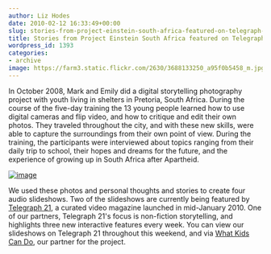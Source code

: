 ```yaml
---
author: Liz Hodes
date: 2010-02-12 16:33:49+00:00
slug: stories-from-project-einstein-south-africa-featured-on-telegraph-21
title: Stories from Project Einstein South Africa featured on Telegraph 21
wordpress_id: 1393
categories:
- archive
image: https://farm3.static.flickr.com/2630/3688133250_a95f0b5458_m.jpg
---
```


In October 2008, Mark and Emily did a digital storytelling photography project with youth living in shelters in Pretoria, South Africa. During the course of the five-day training the 13 young people learned how to use digital cameras and flip video, and how to critique and edit their own photos. They traveled throughout the city, and with these new skills, were able to capture the surroundings from their own point of view. During the training, the participants were interviewed about topics ranging from their daily trip to school, their hopes and dreams for the future, and the experience of growing up in South Africa after Apartheid.

[![image](https://farm3.static.flickr.com/2630/3688133250_a95f0b5458_m.jpg)](http://www.flickr.com/photos/digitaldemocracy/sets/72157620953205060/)

We used these photos and personal thoughts and stories to create four audio slideshows. Two of the slideshows are currently being featured by [Telegraph 21](http://www.telegraph21.com/video/after-apartheid-hopes-dreams), a curated video magazine launched in mid-January 2010. One of our partners, Telegraph 21's focus is non-fiction storytelling, and highlights three new interactive features every week. You can view our slideshows on Telegraph 21 throughout this weekend, and via [What Kids Can Do](http://www.whatkidscando.org/featurestories/2009/08_south_africa/index.html), our partner for the project.
